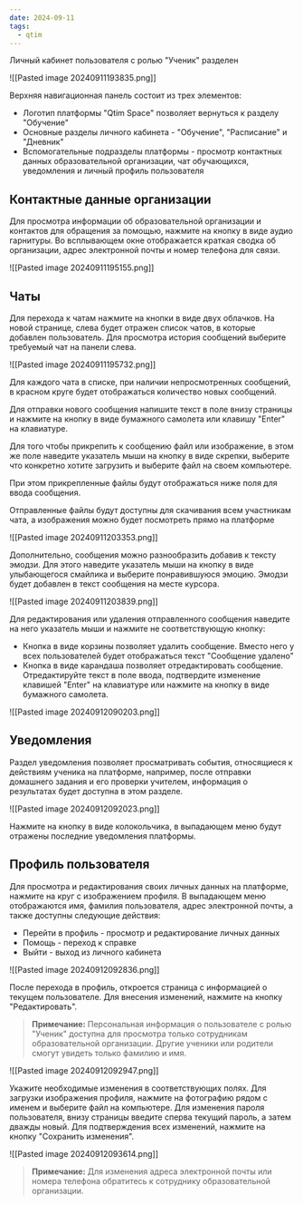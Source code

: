 ```yaml
---
date: 2024-09-11
tags:
  - qtim
---
```

Личный кабинет пользователя с ролью "Ученик" разделен

![[Pasted image 20240911193835.png]]

Верхняя навигационная панель состоит из трех элементов:

- Логотип платформы "Qtim Space" позволяет вернуться к разделу "Обучение"
- Основные разделы личного кабинета - "Обучение", "Расписание" и "Дневник"
- Вспомогательные подразделы платформы - просмотр контактных данных образовательной организации, чат обучающихся, уведомления и личный профиль пользователя

## Контактные данные организации

Для просмотра информации об образовательной организации и контактов для обращения за помощью, нажмите на кнопку в виде аудио гарнитуры. Во всплывающем окне отображается краткая сводка об организации, адрес электронной почты и номер телефона для связи.

![[Pasted image 20240911195155.png]]

## Чаты

Для перехода к чатам нажмите на кнопки в виде двух облачков. На новой странице, слева будет отражен список чатов, в которые добавлен пользователь. Для просмотра история сообщений выберите требуемый чат на панели слева.

![[Pasted image 20240911195732.png]]

Для каждого чата в списке, при наличии непросмотренных сообщений, в красном круге будет отображаться количество новых сообщений.

Для отправки нового сообщения напишите текст в поле внизу страницы и нажмите на кнопку в виде бумажного самолета или клавишу "Enter" на клавиатуре.

Для того чтобы прикрепить к сообщению файл или изображение, в этом же поле наведите указатель мыши на кнопку в виде скрепки, выберите что конкретно хотите загрузить и
выберите файл на своем компьютере.

При этом прикрепленные файлы будут отображаться ниже поля для ввода сообщения.

Отправленные файлы будут доступны для скачивания всем участникам чата, а изображения можно будет посмотреть прямо на платформе

![[Pasted image 20240911203353.png]]

Дополнительно, сообщения можно разнообразить добавив к тексту эмодзи. Для этого наведите указатель мыши на кнопку в виде улыбающегося смайлика и выберите понравившуюся эмоцию. Эмодзи будет добавлен в текст сообщения на месте курсора.

![[Pasted image 20240911203839.png]]

Для редактирования или удаления отправленного сообщения наведите на него указатель мыши и нажмите не соответствующую кнопку:

- Кнопка в виде корзины позволяет удалить сообщение. Вместо него у всех пользователей будет отображаться текст "Сообщение удалено"
- Кнопка в виде карандаша позволяет отредактировать сообщение. Отредактируйте текст в поле ввода, подтвердите изменение клавишей "Enter" на клавиатуре или нажмите на кнопку в виде бумажного самолета.

![[Pasted image 20240912090203.png]]

## Уведомления

Раздел уведомления позволяет просматривать события, относящиеся к действиям ученика на платформе, например, после отправки домашнего задания и его проверки учителем, информация о результатах будет доступна в этом разделе.

![[Pasted image 20240912092023.png]]

Нажмите на кнопку в виде колокольчика, в выпадающем меню будут отражены последние уведомления платформы.

## Профиль пользователя

Для просмотра и редактирования своих личных данных на платформе, нажмите на круг с изображением профиля. В выпадающем меню отображаются имя, фамилия пользователя, адрес электронной почты, а также доступны следующие действия:

- Перейти в профиль - просмотр и редактирование личных данных
- Помощь - переход к справке
- Выйти - выход из личного кабинета

![[Pasted image 20240912092836.png]]

После перехода в профиль, откроется страница с информацией о текущем пользователе. Для внесения изменений, нажмите на кнопку "Редактировать".

> **Примечание:** Персональная информация о пользователе с ролью "Ученик" доступна для просмотра только сотрудникам образовательной организации. Другие ученики или родители смогут увидеть только фамилию и имя.

![[Pasted image 20240912092947.png]]

Укажите необходимые изменения в соответствующих полях. Для загрузки изображения профиля, нажмите на фотографию рядом с именем и выберите файл на компьютере. Для изменения пароля пользователя, внизу страницы введите сперва текущий пароль, а затем дважды новый. Для подтверждения всех изменений, нажмите на кнопку "Сохранить изменения".

![[Pasted image 20240912093614.png]]

> **Примечание:** Для изменения адреса электронной почты или номера телефона обратитесь к сотруднику образовательной организации.

